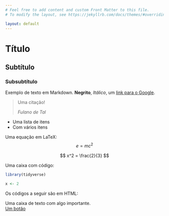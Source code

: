 ```yaml
---
# Feel free to add content and custom Front Matter to this file.
# To modify the layout, see https://jekyllrb.com/docs/themes/#overriding-theme-defaults

layout: default
---
```


# Título

## Subtítulo

### Subsubtítulo

<p align="center">

Exemplo de texto em Markdown. **Negrito**, *Itálico*, um [link para o Google](https://www.google.com/).

> Uma citação!
>
> *Fulano de Tal*

- Uma lista de itens
- Com vários itens

Uma equação em LaTeX: $$e=mc^2$$

$$ x^2 = \frac{2}{3} $$

Uma caixa com código:

```r
library(tidyverse)

x <- 2
```

Os códigos a seguir são em HTML:

<div class="notification is-primary">
  Uma caixa de texto com algo importante.
</div>

<a href="#" class="button is-primary">
  Um botão
</a>
